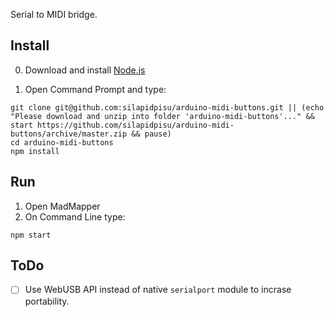 Serial to MIDI bridge.

## Install

0. Download and install [Node.js](https://nodejs.org/)

1. Open Command Prompt and type:

```Shell
git clone git@github.com:silapidpisu/arduino-midi-buttons.git || (echo "Please download and unzip into folder 'arduino-midi-buttons'..." && start https://github.com/silapidpisu/arduino-midi-buttons/archive/master.zip && pause)
cd arduino-midi-buttons
npm install 
```

## Run

1. Open MadMapper
2. On Command Line type:

```
npm start
```

## ToDo

- [ ] Use WebUSB API instead of native `serialport` module to incrase portability.
